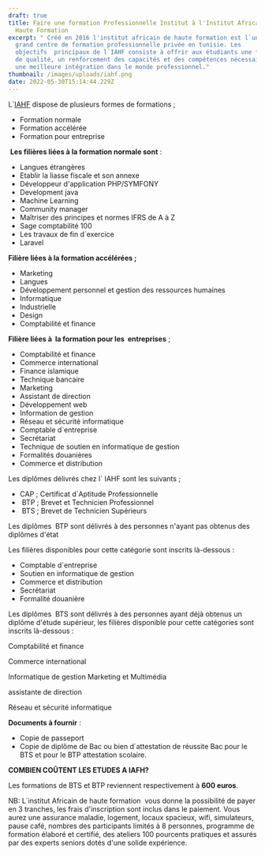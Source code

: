 ```yaml
---
draft: true
title: Faire une formation Professionnelle Institut à l'Institut Africain de
  Haute Formation
excerpt: " Créé en 2016 l'institut africain de haute formation est l`un de plus
  grand centre de formation professionnelle privée en tunisie. Les
  objectifs  principaux de l`IAHF consiste à offrir aux étudiants une formation
  de qualité, un renforcement des capacités et des compétences nécessaires pour
  une meilleure intégration dans le monde professionnel."
thumbnail: /images/uploads/iahf.png
date: 2022-05-30T15:14:44.229Z
---
```

L`[IAHF](https://iahf.tn/) dispose de plusieurs formes de formations ;

* Formation normale 
* Formation accélérée
* Formation pour entreprise 

 **Les filières liées à la formation normale sont** : 

* Langues étrangères 
* Etablir la liasse fiscale et son annexe 
* Développeur d'application PHP/SYMFONY 
* Development java 
* Machine Learning 
* Community manager 
* Maîtriser des principes et normes IFRS de A à Z 
* Sage comptabilité 100
* Les travaux de fin d`exercice 
* Laravel

**Filière liées à la formation accélérées ;**

* Marketing 
* Langues 
* Développement personnel et gestion des ressources humaines 
* Informatique 
* Industrielle 
* Design 
* Comptabilité et finance 

**Filière liées à  la formation pour les  entreprises** ;  

* Comptabilité et finance 
* Commerce international
* Finance islamique 
* Technique bancaire 
* Marketing 
* Assistant de direction 
* Développement web
* Information de gestion
* Réseau et sécurité informatique
* Comptable d`entreprise 
* Secrétariat
* Technique de soutien en informatique de gestion
* Formalités douanières 
* Commerce et distribution 

Les diplômes délivrés chez l` IAHF sont les suivants ;

* CAP ; Certificat d`Aptitude Professionnelle 
*  BTP ; Brevet et Technicien Professionnel
*  BTS ; Brevet de Technicien Supérieurs   

Les diplômes  BTP sont délivrés à des personnes n'ayant pas obtenus des diplômes d'état

Les filières disponibles pour cette catégorie sont inscrits là-dessous :

* Comptable d`entreprise 
* Soutien en informatique de gestion
* Commerce et distribution
* Secrétariat
* Formalité douanière 

Les diplômes  BTS sont délivrés à des personnes ayant déjà obtenus un diplôme d'étude supérieur, les filières disponible pour cette catégories sont inscrits là-dessous :

Comptabilité et finance

Commerce international 

Informatique de gestion Marketing et Multimédia 

assistante de direction

Réseau et sécurité informatique

**Documents à fournir** :

* Copie de passeport 
* Copie de diplôme de Bac ou bien d`attestation de réussite Bac pour le BTS et pour le BTP attestation scolaire.

**COMBIEN COÛTENT LES ETUDES A IAFH?**

Les formations de BTS et BTP reviennent respectivement à **600 euros**.

NB: L`institut Africain de haute formation  vous donne la possibilité de payer en 3 tranches, les frais d'inscription sont inclus dans le paiement. Vous aurez une assurance maladie, logement, locaux spacieux, wifi, simulateurs, pause café, nombres des participants limités à 8 personnes, programme de formation élaboré et certifié, des ateliers 100 pourcents pratiques et assurés par des experts seniors dotés d'une solide expérience.